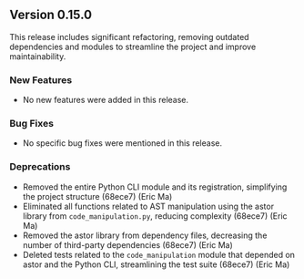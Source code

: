 ## Version 0.15.0

This release includes significant refactoring, removing outdated dependencies and modules to streamline the project and improve maintainability.

### New Features

- No new features were added in this release.

### Bug Fixes

- No specific bug fixes were mentioned in this release.

### Deprecations

- Removed the entire Python CLI module and its registration, simplifying the project structure (68ece7) (Eric Ma)
- Eliminated all functions related to AST manipulation using the astor library from `code_manipulation.py`, reducing complexity (68ece7) (Eric Ma)
- Removed the astor library from dependency files, decreasing the number of third-party dependencies (68ece7) (Eric Ma)
- Deleted tests related to the `code_manipulation` module that depended on astor and the Python CLI, streamlining the test suite (68ece7) (Eric Ma)

